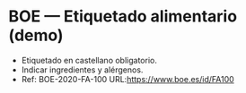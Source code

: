 # BOE — Etiquetado alimentario (demo)
- Etiquetado en castellano obligatorio.
- Indicar ingredientes y alérgenos.
- Ref: BOE-2020-FA-100 URL:https://www.boe.es/id/FA100
